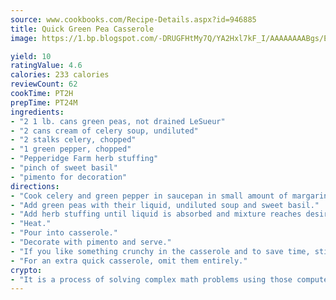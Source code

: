 ```yaml
---
source: www.cookbooks.com/Recipe-Details.aspx?id=946885
title: Quick Green Pea Casserole 
image: https://1.bp.blogspot.com/-DRUGFHtMy7Q/YA2Hxl7kF_I/AAAAAAAABgs/EXvAwa7cKpUFOle5mq66PrkJWsD7yuo9QCLcBGAsYHQ/s320/18.png

yield: 10
ratingValue: 4.6
calories: 233 calories
reviewCount: 62
cookTime: PT2H
prepTime: PT24M
ingredients:
- "2 1 lb. cans green peas, not drained LeSueur"
- "2 cans cream of celery soup, undiluted"
- "2 stalks celery, chopped"
- "1 green pepper, chopped"
- "Pepperidge Farm herb stuffing"
- "pinch of sweet basil"
- "pimento for decoration"
directions:
- "Cook celery and green pepper in saucepan in small amount of margarine, butter or oil until soft."
- "Add green peas with their liquid, undiluted soup and sweet basil."
- "Add herb stuffing until liquid is absorbed and mixture reaches desired consistency for a casserole."
- "Heat."
- "Pour into casserole."
- "Decorate with pimento and serve."
- "If you like something crunchy in the casserole and to save time, stir in the celery and green pepper raw."
- "For an extra quick casserole, omit them entirely."
crypto:
- "It is a process of solving complex math problems using those computers which run bitcoin software."
---
```

